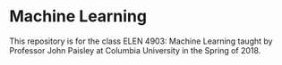 # Machine Learning


This repository is for the class ELEN 4903: Machine Learning taught by Professor John Paisley at Columbia University in the Spring of 2018.
